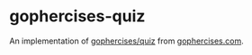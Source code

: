 # gophercises-quiz

An implementation of [gophercises/quiz][1] from [gophercises.com][2].

[1]: https://github.com/gophercises/quiz
[2]: https://gophercises.com
